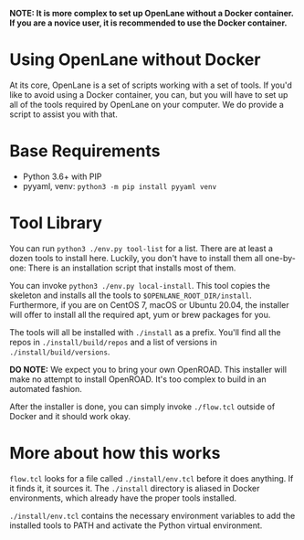 **NOTE: It is more complex to set up OpenLane without a Docker container. If you are a novice user, it is recommended to use the Docker container.**

# Using OpenLane without Docker
At its core, OpenLane is a set of scripts working with a set of tools. If you'd like to avoid using a Docker container, you can, but you will have to set up all of the tools required by OpenLane on your computer. We do provide a script to assist you with that.

# Base Requirements
* Python 3.6+ with PIP
* pyyaml, venv: `python3 -m pip install pyyaml venv`

# Tool Library
You can run `python3 ./env.py tool-list` for a list. There are at least a dozen tools to install here. Luckily, you don't have to install them all one-by-one: There is an installation script that installs most of them.

You can invoke `python3 ./env.py local-install`. This tool copies the skeleton and installs all the tools to `$OPENLANE_ROOT_DIR/install`. Furthermore, if you are on CentOS 7, macOS or Ubuntu 20.04, the installer will offer to install all the required apt, yum or brew packages for you.

The tools will all be installed with `./install` as a prefix. You'll find all the repos in `./install/build/repos` and a list of versions in `./install/build/versions`.

**DO NOTE:** We expect you to bring your own OpenROAD. This installer will make no attempt to install OpenROAD. It's too complex to build in an automated fashion.

After the installer is done, you can simply invoke `./flow.tcl` outside of Docker and it should work okay.

# More about how this works
`flow.tcl` looks for a file called `./install/env.tcl` before it does anything. If it finds it, it sources it. The `./install` directory is aliased in Docker environments, which already have the proper tools installed.

`./install/env.tcl` contains the necessary environment variables to add the installed tools to PATH and activate the Python virtual environment.